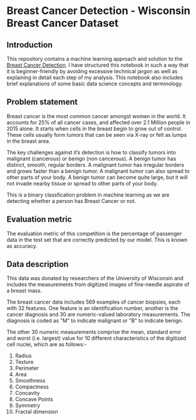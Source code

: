 # Breast Cancer Detection - Wisconsin Breast Cancer Dataset

## Introduction
This repository contains a machine learning approach and solution to the [Breast Cancer Detection](https://www.kaggle.com/datasets/yasserh/breast-cancer-dataset). I have structured this notebook in such a way that it is beginner-friendly by avoiding excessive technical jargon as well as explaining in detail each step of my analysis. This notebook also includes brief explanations of some basic data science concepts and terminology.

## Problem statement
Breast cancer is the most common cancer amongst women in the world. It accounts for 25% of all cancer cases, and affected over 2.1 Million people in 2015 alone. It starts when cells in the breast begin to grow out of control. These cells usually form tumors that can be seen via X-ray or felt as lumps in the breast area.

The key challenges against it’s detection is how to classify tumors into malignant (cancerous) or benign (non cancerous). A benign tumor has distinct, smooth, regular borders. A malignant tumor has irregular borders and grows faster than a benign tumor. A malignant tumor can also spread to other parts of your body. A benign tumor can become quite large, but it will not invade nearby tissue or spread to other parts of your body.

This is a binary classfication problem in machine learning as we are detecting whether a person has Breast Cancer or not.

## Evaluation metric
The evaluation metric of this competition is the percentage of passenger data in the test set that are correctly predicted by our model. This is known as accuracy.

## Data description
This data was donated by researchers of the University of Wisconsin and includes the measurements from digitized images of fine-needle aspirate of a breast mass.

The breast cancer data includes 569 examples of cancer biopsies, each with 32 features. One feature is an identification number, another is the cancer diagnosis and 30 are numeric-valued laboratory measurements.
The diagnosis is coded as "M" to indicate malignant or "B" to indicate benign.

The other 30 numeric measurements comprise the mean, standard error and worst (i.e. largest) value for 10 different characteristics of the digitized cell nuclei, which are as follows:-

1. Radius
2. Texture
3. Perimeter
4. Area
5. Smoothness
6. Compactness
7. Concavity
8. Concave Points
9. Symmetry
10. Fractal dimension

